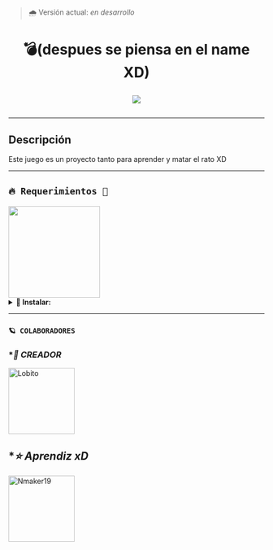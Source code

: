 > 🌧 Versión actual: *en desarrollo*

<h1 align="center">💣(despues se piensa en el name XD) </p>
<p>
        <img src= "https://i.postimg.cc/MZYPTsKc/python-coding-mistakes.jpg">
    </p>

---

## Descripción

Este juego es un proyecto tanto para aprender y matar el rato XD

---

## **`🔥 Requerimientos 🚀`**

<a href="https://www.python.org/">
  <img width="180px" src="https://i.postimg.cc/pTRSG3LH/make-you-a-2d-game-with-python-in-pygame-or-turtle.jpg"/>
</a>

<details>
 <summary><b>📎 Instalar: </b></summary>

- **Python:** [`Aqui`](https://www.python.org/downloads/)
- **Libreria pygame:**
Nota debes instalar python primero y luego instalar la libreria pygame por el simbolo del sistema :3
- **Comando para instalar libreria pygame en cmd/simbolo del sistema:**
```bash
pip install pygame
```


</details>

---

### **`🪐 COLABORADORES`**

</a>

### **👑 CREADOR*
<a
href="https://github.com/Nmaker19"><img src="https://github.com/Nmaker19.png" width="130" height="130" alt="Lobito"/></a>

## **⭐ Aprendiz xD*
<a 
href="https://github.com/Technolobito"><img src="https://github.com/Technolobito.png" width="130" height="130" alt="Nmaker19"/>
</a>
